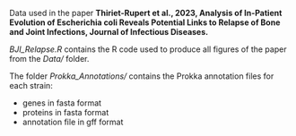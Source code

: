 
Data used in the paper **Thiriet-Rupert et al., 2023, Analysis of In-Patient Evolution of Escherichia coli Reveals Potential Links to Relapse of Bone and Joint Infections, Journal of Infectious Diseases.**

*BJI_Relapse.R* contains the R code used to produce all figures of the paper from the *Data/* folder.

The folder *Prokka_Annotations/* contains the Prokka annotation files for each strain:
  - genes in fasta format
  - proteins in fasta format
  - annotation file in gff format
